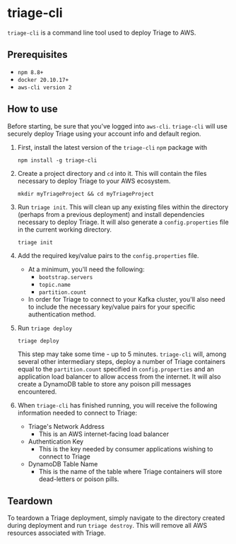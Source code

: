 # triage-cli

`triage-cli` is a command line tool used to deploy Triage to AWS.

<h2>Prerequisites</h2>

- `npm 8.8+` 
- `docker 20.10.17+`
- `aws-cli version 2`

<h2>How to use</h2>

Before starting, be sure that you've logged into `aws-cli`. `triage-cli` will use securely deploy Triage using your account info and default region.
 
 1. First, install the latest version of the `triage-cli` `npm` package with

     `npm install -g triage-cli` 

 2. Create a project directory and `cd` into it. This will contain the files necessary to deploy Triage to your AWS ecosystem.

	`mkdir myTriageProject && cd myTriageProject`

 3. Run `triage init`. This will clean up any existing files within the directory (perhaps from a previous deployment) and install dependencies necessary to deploy Triage. It will also generate a `config.properties` file in the current working directory.

	`triage init`

 4. Add the required key/value pairs to the `config.properties` file. 
	-	At a minimum, you'll need the following:
		 - `bootstrap.servers`
		 - `topic.name`
		 - `partition.count`
	 - In order for Triage to connect to your Kafka cluster, you'll also need to include the necessary key/value pairs for your specific authentication method.	 
 
 5. Run `triage deploy`
	
	`triage deploy`

	This step may take some time - up to 5 minutes. `triage-cli` will, among several other intermediary steps, deploy a number of Triage containers equal to the `partition.count` specified in `config.properties` and an application load balancer to allow access from the internet. It will also create a DynamoDB table to store any poison pill messages encountered.

6. When `triage-cli` has finished running, you will receive the following information needed to connect to Triage:
	- Triage's Network Address
		- This is an AWS internet-facing load balancer
	- Authentication Key
		- This is the key needed by consumer applications wishing to connect to Triage
	- DynamoDB Table Name
		- This is the name of the table where Triage containers will store dead-letters or poison pills. 

<h2>Teardown</h2>

To teardown a Triage deployment, simply navigate to the directory created during deployment and run `triage destroy`. This will remove all AWS resources associated with Triage.


